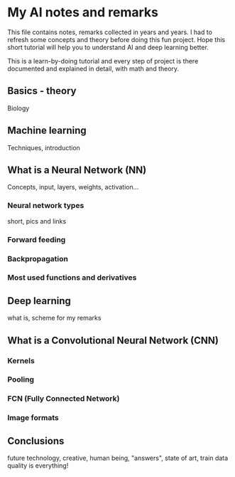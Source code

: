 # My AI notes and remarks

This file contains notes, remarks collected in years and years. I had to refresh some concepts and theory before doing this fun project. Hope this short tutorial will help you to understand AI and deep learning better. 

This is a learn-by-doing tutorial and every step of project is there documented and explained in detail, with math and theory.

## Basics - theory

Biology

## Machine learning

Techniques, introduction

## What is a Neural Network (NN)

Concepts, input, layers, weights, activation...

### Neural network types

short, pics and links 

### Forward feeding

### Backpropagation

### Most used functions and derivatives

## Deep learning

what is, scheme for my remarks

## What is a Convolutional Neural Network (CNN)

### Kernels

### Pooling

### FCN (Fully Connected Network)

### Image formats

## Conclusions

future technology, creative, human being, "answers", state of art, train data quality is everything!
